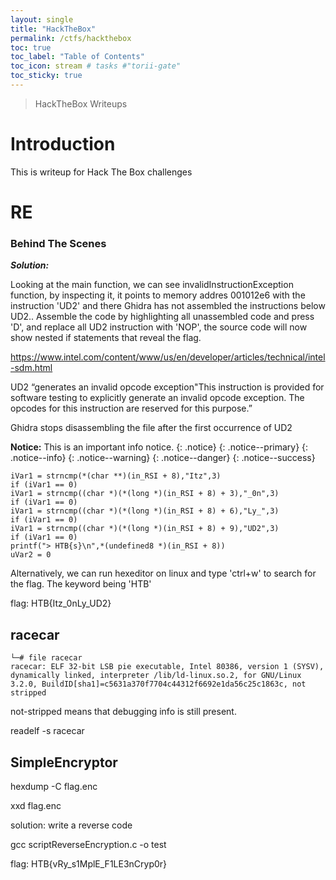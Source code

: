 ```yaml
---
layout: single
title: "HackTheBox"
permalink: /ctfs/hackthebox
toc: true
toc_label: "Table of Contents"
toc_icon: stream # tasks #"torii-gate"
toc_sticky: true
---
```


> HackTheBox Writeups

# Introduction

This is writeup for Hack The Box challenges

# RE

### Behind The Scenes

***Solution:***

Looking at the main function, we can see invalidInstructionException function,
by inspecting it, it points to memory addres 001012e6 with the instruction 'UD2' and there Ghidra has not assembled the instructions below UD2.. Assemble the code by highlighting all unassembled code and press 'D', and replace all UD2 instruction with 'NOP', the source code will now show nested if statements that reveal the flag.

https://www.intel.com/content/www/us/en/developer/articles/technical/intel-sdm.html

UD2 “generates an invalid opcode exception"This instruction is provided for software testing to explicitly generate an invalid opcode exception. The opcodes for this instruction are reserved for this purpose.”

Ghidra stops disassembling the file after the first occurrence of UD2

**Notice:** This is an important info notice.
{: .notice}
{: .notice--primary}
{: .notice--info}
{: .notice--warning}
{: .notice--danger}
{: .notice--success}

```
iVar1 = strncmp(*(char **)(in_RSI + 8),"Itz",3)
if (iVar1 == 0) 
iVar1 = strncmp((char *)(*(long *)(in_RSI + 8) + 3),"_0n",3)
if (iVar1 == 0) 
iVar1 = strncmp((char *)(*(long *)(in_RSI + 8) + 6),"Ly_",3)
if (iVar1 == 0) 
iVar1 = strncmp((char *)(*(long *)(in_RSI + 8) + 9),"UD2",3)
if (iVar1 == 0) 
printf("> HTB{s}\n",*(undefined8 *)(in_RSI + 8))
uVar2 = 0
```

Alternatively, we can run hexeditor on linux and type 'ctrl+w' to search for the flag. The keyword being 'HTB'

flag: HTB{Itz_0nLy_UD2}

## racecar

```┌──(root㉿kali)-[/home/kali/Downloads/HackTheBox/racecar]
└─# file racecar
racecar: ELF 32-bit LSB pie executable, Intel 80386, version 1 (SYSV), dynamically linked, interpreter /lib/ld-linux.so.2, for GNU/Linux 3.2.0, BuildID[sha1]=c5631a370f7704c44312f6692e1da56c25c1863c, not stripped
```

not-stripped means that debugging info is still present.

readelf -s racecar

## SimpleEncryptor

hexdump -C flag.enc

xxd flag.enc

solution: write a reverse code

gcc scriptReverseEncryption.c -o test

flag: HTB{vRy_s1MplE_F1LE3nCryp0r}









